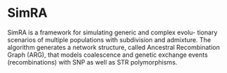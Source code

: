 # SimRA
SimRA is a framework for simulating generic and complex evolu- tionary scenarios of multiple populations with subdivision and admixture. The algorithm generates a network structure, called Ancestral Recombination Graph (ARG), that models coalescence and genetic exchange events (recombinations) with SNP as well as STR polymorphisms.
